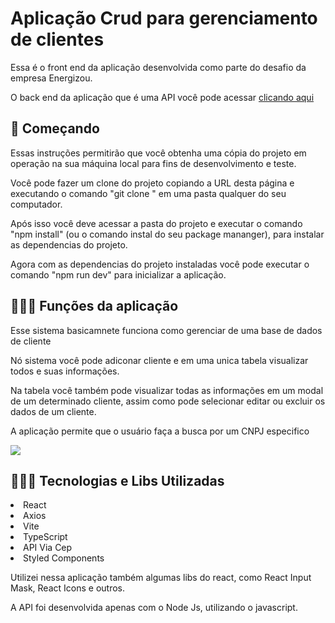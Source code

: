 # Aplicação Crud para gerenciamento de clientes

Essa é o front end da aplicação desenvolvida como parte do desafio da empresa Energizou.

O back end da aplicação que é uma API você pode acessar <a href="https://github.com/joaolucasMota/desafio-energizou-be">clicando aqui<a>

## 🚀 Começando

Essas instruções permitirão que você obtenha uma cópia do projeto em operação na sua máquina local para fins de desenvolvimento e teste.

Você pode fazer um clone do projeto copiando a URL desta página e executando o comando "git clone <URL DESTA PAGINA>" em uma pasta qualquer do seu computador.

Após isso você deve acessar a pasta do projeto e executar o comando "npm install" (ou o comando instal do seu package mananger), para instalar as dependencias do projeto.

Agora com as dependencias do projeto instaladas você pode executar o comando "npm run dev" para inicializar a aplicação.

## 👨🏻‍🔧 Funções da aplicação

Esse sistema basicamnete funciona como gerenciar de uma base de dados de cliente

Nó sistema você pode adiconar cliente e em uma unica tabela visualizar todos e suas informações.

Na tabela você também pode visualizar todas as informações em um modal de um determinado cliente, assim como pode selecionar editar ou excluir os dados de um cliente. 

A aplicação permite que o usuário faça a busca por um CNPJ especifico

<img src="https://i.imgur.com/BbtqpmV.png">

## 👨🏻‍💻 Tecnologias e Libs Utilizadas
 <li> React
 <li> Axios
 <li> Vite
 <li> TypeScript
 <li> API Via Cep 
 <li> Styled Components

 Utilizei nessa aplicação também algumas libs do react, como React Input Mask, React Icons e outros.

A API foi desenvolvida apenas com o Node Js, utilizando o javascript.
